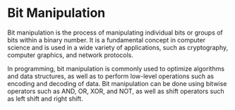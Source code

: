 # Bit Manipulation
Bit manipulation is the process of manipulating individual bits or groups of bits within a binary number. It is a fundamental concept in computer science and is used in a wide variety of applications, such as cryptography, computer graphics, and network protocols.

In programming, bit manipulation is commonly used to optimize algorithms and data structures, as well as to perform low-level operations such as encoding and decoding of data. Bit manipulation can be done using bitwise operators such as AND, OR, XOR, and NOT, as well as shift operators such as left shift and right shift.
